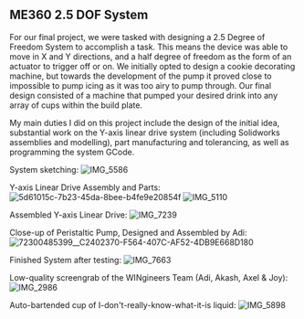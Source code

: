 ## ME360 2.5 DOF System

For our final project, we were tasked with designing a 2.5 Degree of Freedom System to accomplish a task. This means the device was able to move in X and Y directions, and a half degree of freedom as the form of an actuator to trigger off or on. We initially opted to design a cookie decorating machine, but towards the development of the pump it proved close to impossible to pump icing as it was too airy to pump through. Our final design consisted of a machine that pumped your desired drink into any array of cups within the build plate.

My main duties I did on this project include the design of the initial idea, substantial work on the Y-axis linear drive system (including Solidworks assemblies and modelling), part manufacturing and tolerancing, as well as programming the system GCode.

System sketching:
![IMG_5586](https://github.com/AxelSariel/axelsariel.github.io/assets/42160084/b9fa16c3-3879-4686-af5e-e55eab9f870d)

Y-axis Linear Drive Assembly and Parts:
![5d61015c-7b23-45da-8bee-b4fe9e20854f](https://github.com/AxelSariel/axelsariel.github.io/assets/42160084/bb1254a3-1bef-41d7-a74f-533358b9dcc5)
![IMG_5110](https://github.com/AxelSariel/axelsariel.github.io/assets/42160084/9c3887e2-de04-4148-95db-55b9e6b8a259)

Assembled Y-axis Linear Drive:
![IMG_7239](https://github.com/AxelSariel/axelsariel.github.io/assets/42160084/bb54de1c-8cbf-4547-a761-2594b564a70a)

Close-up of Peristaltic Pump, Designed and Assembled by Adi:
![72300485399__C2402370-F564-407C-AF52-4DB9E668D180](https://github.com/AxelSariel/axelsariel.github.io/assets/42160084/ae251715-b3f2-402e-8b56-4abd50febb1a)

Finished System after testing:
![IMG_7663](https://github.com/AxelSariel/axelsariel.github.io/assets/42160084/171293da-d849-48e5-9e5e-576fe15b6134)

Low-quality screengrab of the WINgineers Team (Adi, Akash, Axel & Joy):
![IMG_2986](https://github.com/AxelSariel/axelsariel.github.io/assets/42160084/2b97a556-7290-427b-ae13-c3133a5ce193)

Auto-bartended cup of I-don't-really-know-what-it-is liquid:
![IMG_5898](https://github.com/AxelSariel/axelsariel.github.io/assets/42160084/d445a0eb-5ce0-4c13-b56a-c845f0990096)
